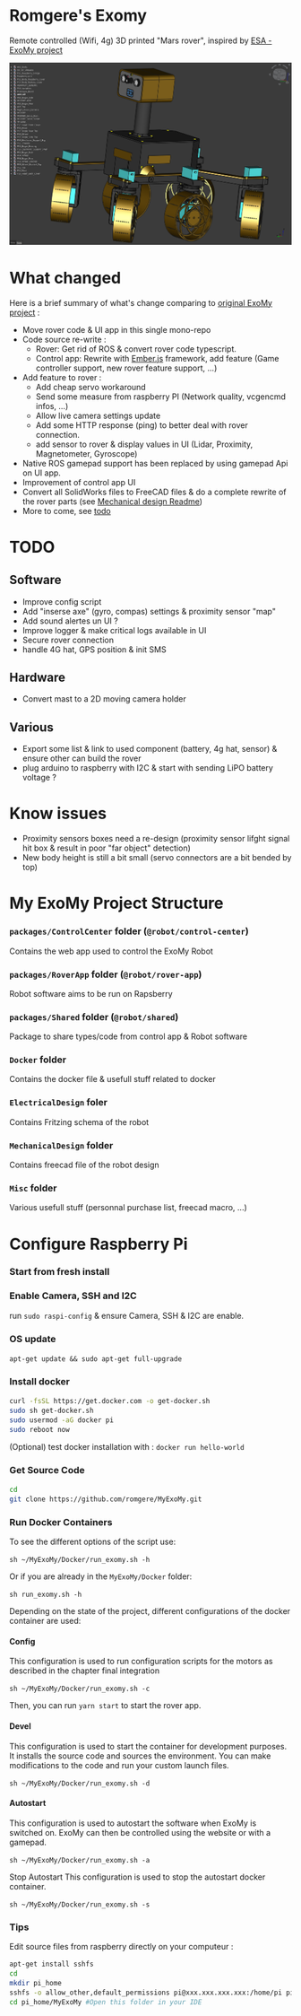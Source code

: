 # Romgere's Exomy

Remote controlled (Wifi, 4g) 3D printed "Mars rover", inspired by [ESA - ExoMy project](https://github.com/esa-prl/ExoMy/)

![Rover viewed in freecad](./Misc/Assets/rover-freecad.png)

# What changed

Here is a brief summary of what's change comparing to [original ExoMy project](https://esa-prl.github.io/ExoMy/) :

- Move rover code & UI app in this single mono-repo
- Code source re-write :
  - Rover: Get rid of ROS & convert rover code typescript.
  - Control app: Rewrite with [Ember.js](https://emberjs.com/) framework, add feature (Game controller support, new rover feature support, ...)
- Add feature to rover :
  - Add cheap servo workaround
  - Send some measure from raspberry PI (Network quality, vcgencmd infos, ...)
  - Allow live camera settings update
  - Add some HTTP response (ping) to better deal with rover connection.
  - add sensor to rover & display values in UI (Lidar, Proximity, Magnetometer, Gyroscope)
- Native ROS gamepad support has been replaced by using gamepad Api on UI app.
- Improvement of control app UI
- Convert all SolidWorks files to FreeCAD files & do a complete rewrite of the rover parts (see [Mechanical design Readme](./MechanicalDesign/README.md))
- More to come, see [todo](#todo)

# TODO

## Software

- Improve config script
- Add "inserse axe" (gyro, compas) settings & proximity sensor "map"
- Add sound alertes un UI ?
- Improve logger & make critical logs available in UI
- Secure rover connection
- handle 4G hat, GPS position & init SMS

## Hardware

- Convert mast to a 2D moving camera holder

## Various

- Export some list & link to used component (battery, 4g hat, sensor) & ensure other can build the rover
- plug arduino to raspberry with I2C & start with sending LiPO battery voltage ?

# Know issues

- Proximity sensors boxes need a re-design (proximity sensor lifght signal hit box & result in poor "far object" detection)
- New body height is still a bit small (servo connectors are a bit bended by top)

# My ExoMy Project Structure

### `packages/ControlCenter` folder (`@robot/control-center`)

Contains the web app used to control the ExoMy Robot

### `packages/RoverApp` folder (`@robot/rover-app`)

Robot software aims to be run on Rapsberry

### `packages/Shared` folder (`@robot/shared`)

Package to share types/code from control app & Robot software

### `Docker` folder

Contains the docker file & usefull stuff related to docker

### `ElectricalDesign` foler

Contains Fritzing schema of the robot

### `MechanicalDesign` folder

Contains freecad file of the robot design

### `Misc` folder

Various usefull stuff (personnal purchase list, freecad macro, ...)

# Configure Raspberry Pi

### Start from fresh install

### Enable Camera, SSH and I2C

run `sudo raspi-config` & ensure Camera, SSH & I2C are enable.

### OS update

`apt-get update && sudo apt-get full-upgrade`

### Install docker

```sh
curl -fsSL https://get.docker.com -o get-docker.sh
sudo sh get-docker.sh
sudo usermod -aG docker pi
sudo reboot now
```

(Optional) test docker installation with :
`docker run hello-world`

### Get Source Code

```sh
cd
git clone https://github.com/romgere/MyExoMy.git
```

### Run Docker Containers

To see the different options of the script use:

`sh ~/MyExoMy/Docker/run_exomy.sh -h`

Or if you are already in the `MyExoMy/Docker` folder:

`sh run_exomy.sh -h`

Depending on the state of the project, different configurations of the docker container are used:

#### Config

This configuration is used to run configuration scripts for the motors as described in the chapter final integration

`sh ~/MyExoMy/Docker/run_exomy.sh -c`

Then, you can run `yarn start` to start the rover app.

#### Devel

This configuration is used to start the container for development purposes. It installs the source code and sources the environment. You can make modifications to the code and run your custom launch files.

`sh ~/MyExoMy/Docker/run_exomy.sh -d`

#### Autostart

This configuration is used to autostart the software when ExoMy is switched on. ExoMy can then be controlled using the website or with a gamepad.

`sh ~/MyExoMy/Docker/run_exomy.sh -a`

Stop Autostart This configuration is used to stop the autostart docker container.

`sh ~/MyExoMy/Docker/run_exomy.sh -s`

### Tips

Edit source files from raspberry directly on your computeur :

```sh
apt-get install sshfs
cd
mkdir pi_home
sshfs -o allow_other,default_permissions pi@xxx.xxx.xxx.xxx:/home/pi pi_home/ # replace xxx.xxx.xxx.xxx by your raspberry address
cd pi_home/MyExoMy #Open this folder in your IDE
```

